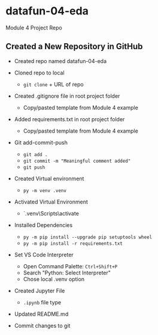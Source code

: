 # datafun-04-eda
Module 4 Project Repo

## Created a New Repository in GitHub  
- Created repo named datafun-04-eda  

- Cloned repo to local  
    * `git clone` + URL of repo  

- Created .gitignore file in root project folder  
    * Copy/pasted template from Module 4 example  

- Added requirements.txt in root project folder  
    * Copy/pasted template from Module 4 example  

- Git add-commit-push  
    * `git add .`  
    * `git commit -m "Meaningful comment added"`  
    * `git push`  

- Created Virtual environment  
    * `py -m venv .venv`  

- Activated Virtual Environment  
    * `.venv\Scripts\activate  

- Installed Dependencies  
    * `py -m pip install --upgrade pip setuptools wheel`  
    * `py -m pip install -r requirements.txt`  

- Set VS Code Interpreter  
    * Open Command Palette: `Ctrl+Shift+P`  
    * Search "Python: Select Interpreter"  
    * Chose local .venv option  

- Created Jupyter File  
    * `.ipynb` file type  

- Updated README.md  

- Commit changes to git



